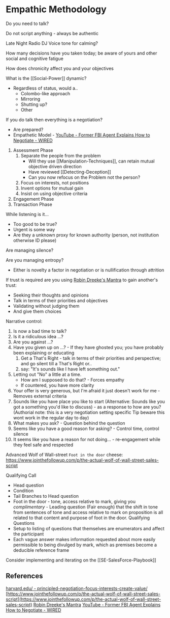 # Empathic Methodology

Do you need to talk?

Do not script anything - always be authentic

Late Night Radio DJ Voice tone for calming?

How many decisions have you taken today; be aware of yours and other social and cognitive fatigue 

How does chronicity affect you and your objectives 

What is the [[Social-Power]] dynamic?
- Regardless of status, would a..
	- Colombo-like approach  
	- Mirroring
	- Shutting up?
	- Other

If you do talk then everything is a negotiation?
- Are prepared? 
- Empathetic Model - [YouTube - Former FBI Agent Explains How to Negotiate - WIRED](https://www.youtube.com/watch?v=yH5ChB7awcM)
1. Assessment Phase
	1. Separate the people from the problem 
		- Will they use [[Manipulation-Techniques]], can retain mutual objective driven direction 
		- Have reviewed [[Detecting-Deception]]
		- Can you now refocus on the Problem not the person?
	1. Focus on interests, not positions
	2. Invent options for mutual gain
	3. Insist on using objective criteria 
2. Engagement Phase
3. Transaction Phase

While listening is it...
- Too good to be true?
- Urgent is some way
- Are they a unknown proxy for known authority (person, not institution otherwise ID please)

Are managing silence?

Are you managing entropy?
- Either is novelty a factor in negotiation or is nullification through attrition 

If trust is required are you using [Robin Dreeke's Mantra](https://www.youtube.com/watch?v=H3XR4QrJyxA) to gain another's trust:
- Seeking their thoughts and opinions
- Talk in terms of their priorities and objectives
- Validating without judging them
- And give them choices

Narrative control:
1. Is now a bad time to talk?
2. Is it a ridiculous idea ...?
3. Are you against ...?
4. Have you given up on ...? - If they have ghosted you; you have probably been explaining or educating 
	1. Get a That's Right - talk in terms of their priorities and perspective; and go silent till a That's Right or..
	2. say: "It's sounds like I have left something out."
5. Letting out "No" a little at a time.
	- How am I supposed to do that? - Forces empathy
	- If countered, you have more clarity
6. Your offer is very generous, but I'm afraid it just doesn't work for me - Removes external criteria
7. Sounds like you have place you like to start (Alternative: Sounds like you got a something you'd like to discuss) - as a response to how are you? (Authorial note: this is a very negotiation setting specific Tip beware this wont work in the  regular day to day)
8. What makes you ask? - Question behind the question
9. Seems like you have a good reason for asking? - Control time, control silence
10. It seems like you have a reason for not doing... - re-engagement while they feel safe and respected 

Advanced Wolf of Wall-street `Foot in the door` cheese:
https://www.jointhefollowup.com/p/the-actual-wolf-of-wall-street-sales-script

Qualifying Call
- Head question
- Condition 
- Tail Branches to Head question
- Foot in the door - tone, access relative to mark, giving you *complimentary* - Leading question (Fair enough) that the shift in tone from sentences of tone and access relative to mark on proposition is all related to that content and purpose of foot in the door.
Qualifying Questions
- Setup to listing of questions that themselves are enumerators and affect the participant
- Each vague answer makes information requested about more easily permissible to being divulged by mark, which as premises become a deducible reference frame 

Consider implementing and iterating on the [[SE-SalesForce-Playbook]]

## References

[harvard.edu/ - principled-negotiation-focus-interests-create-value/](https://www.pon.harvard.edu/daily/negotiation-skills-daily/principled-negotiation-focus-interests-create-value/)
[https://www.jointhefollowup.com/p/the-actual-wolf-of-wall-street-sales-script](https://www.jointhefollowup.com/p/the-actual-wolf-of-wall-street-sales-script)
[Robin Dreeke's Mantra](https://www.youtube.com/watch?v=H3XR4QrJyxA) 
[YouTube - Former FBI Agent Explains How to Negotiate - WIRED](https://www.youtube.com/watch?v=yH5ChB7awcM)